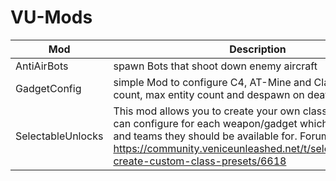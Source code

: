 # VU-Mods

Mod | Description |
--- | --- |
AntiAirBots | spawn Bots that shoot down enemy aircraft |
GadgetConfig | simple Mod to configure C4, AT-Mine and Claymore - ammo count, max entity count and despawn on death |
SelectableUnlocks | This mod allows you to create your own class presets. You can configure for each weapon/gadget which classes, slots and teams they should be available for. Forum Post: https://community.veniceunleashed.net/t/selectableunlocks-create-custom-class-presets/6618|
